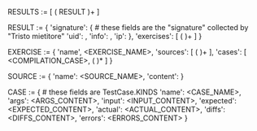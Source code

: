 RESULTS :=  [ ( RESULT )+ ]

RESULT := {
    'signature': {
        # these fields are the "signature" collected by "Tristo mietitore"
        'uid': <UID>,
        'info': <INFO>,
        'ip': <EXTRA>
    },
    'exercises': [ ( <EXERCISE> )+ ]
}

EXERCISE := {
    'name', <EXERCISE_NAME>,
    'sources': [ ( <SOURCE> )+ ],
    'cases': [ <COMPILATION_CASE>, ( <CASE> )* ]
}

SOURCE := {
    'name': <SOURCE_NAME>,
    'content': <CONTENT>
}

CASE := { # these fields are TestCase.KINDS
    'name': <CASE_NAME>,
    'args': <ARGS_CONTENT>,
    'input': <INPUT_CONTENT>,
    'expected': <EXPECTED_CONTENT>,
    'actual': <ACTUAL_CONTENT>,
    'diffs': <DIFFS_CONTENT>,
    'errors': <ERRORS_CONTENT>
}
